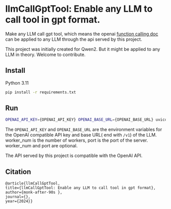 # llmCallGptTool: Enable any LLM to call tool in gpt format.

Make any LLM call gpt tool, which means the
openai [function calling doc](https://platform.openai.com/docs/guides/function-calling)
can be applied to any LLM through the api served by this project.

This project was initially created for Qwen2. But it might be applied to any LLM in theory. Welcome to contribute.

## Install

Python 3.11

```bash
pip install -r requirements.txt
```

## Run

```bash
OPENAI_API_KEY={OPENAI_API_KEY} OPENAI_BASE_URL={OPENAI_BASE_URL} uvicorn main:app [--workers {worker_num}] [--port {port}]
```

The `OPENAI_API_KEY` and `OPENAI_BASE_URL` are the environment variables for the OpenAI compatible API key and base URL(
end with `/v1`)
of the LLM. worker_num is the number of workers, port is the port of the server. worker_num and port are optional.

The API served by this project is compatible with the OpenAI API.

## Citation
```text
@article{llmCallGptTool,
title={llmCallGptTool: Enable any LLM to call tool in gpt format},
author={monk-after-90s },
journal={},
year={2024}}
```
